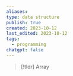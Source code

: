 ```yaml
---
aliases: 
type: data structure
publish: true
created: 2023-10-12
last_edited: 2023-10-12
tags:
  - programming
chatgpt: false
---
```

> [!tldr] Array
> 